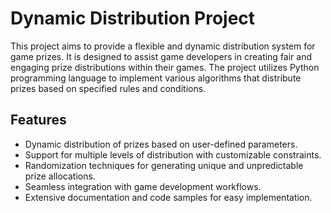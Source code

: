 # Dynamic Distribution Project

This project aims to provide a flexible and dynamic distribution system for game prizes. It is designed to assist game developers in creating fair and engaging prize distributions within their games. The project utilizes Python programming language to implement various algorithms that distribute prizes based on specified rules and conditions.

## Features

- Dynamic distribution of prizes based on user-defined parameters.
- Support for multiple levels of distribution with customizable constraints.
- Randomization techniques for generating unique and unpredictable prize allocations.
- Seamless integration with game development workflows.
- Extensive documentation and code samples for easy implementation.
